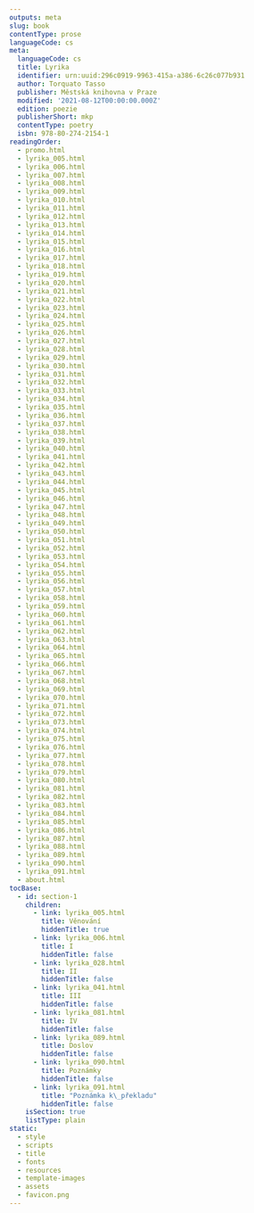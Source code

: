 ```yaml
---
outputs: meta
slug: book
contentType: prose
languageCode: cs
meta:
  languageCode: cs
  title: Lyrika
  identifier: urn:uuid:296c0919-9963-415a-a386-6c26c077b931
  author: Torquato Tasso
  publisher: Městská knihovna v Praze
  modified: '2021-08-12T00:00:00.000Z'
  edition: poezie
  publisherShort: mkp
  contentType: poetry
  isbn: 978-80-274-2154-1
readingOrder:
  - promo.html
  - lyrika_005.html
  - lyrika_006.html
  - lyrika_007.html
  - lyrika_008.html
  - lyrika_009.html
  - lyrika_010.html
  - lyrika_011.html
  - lyrika_012.html
  - lyrika_013.html
  - lyrika_014.html
  - lyrika_015.html
  - lyrika_016.html
  - lyrika_017.html
  - lyrika_018.html
  - lyrika_019.html
  - lyrika_020.html
  - lyrika_021.html
  - lyrika_022.html
  - lyrika_023.html
  - lyrika_024.html
  - lyrika_025.html
  - lyrika_026.html
  - lyrika_027.html
  - lyrika_028.html
  - lyrika_029.html
  - lyrika_030.html
  - lyrika_031.html
  - lyrika_032.html
  - lyrika_033.html
  - lyrika_034.html
  - lyrika_035.html
  - lyrika_036.html
  - lyrika_037.html
  - lyrika_038.html
  - lyrika_039.html
  - lyrika_040.html
  - lyrika_041.html
  - lyrika_042.html
  - lyrika_043.html
  - lyrika_044.html
  - lyrika_045.html
  - lyrika_046.html
  - lyrika_047.html
  - lyrika_048.html
  - lyrika_049.html
  - lyrika_050.html
  - lyrika_051.html
  - lyrika_052.html
  - lyrika_053.html
  - lyrika_054.html
  - lyrika_055.html
  - lyrika_056.html
  - lyrika_057.html
  - lyrika_058.html
  - lyrika_059.html
  - lyrika_060.html
  - lyrika_061.html
  - lyrika_062.html
  - lyrika_063.html
  - lyrika_064.html
  - lyrika_065.html
  - lyrika_066.html
  - lyrika_067.html
  - lyrika_068.html
  - lyrika_069.html
  - lyrika_070.html
  - lyrika_071.html
  - lyrika_072.html
  - lyrika_073.html
  - lyrika_074.html
  - lyrika_075.html
  - lyrika_076.html
  - lyrika_077.html
  - lyrika_078.html
  - lyrika_079.html
  - lyrika_080.html
  - lyrika_081.html
  - lyrika_082.html
  - lyrika_083.html
  - lyrika_084.html
  - lyrika_085.html
  - lyrika_086.html
  - lyrika_087.html
  - lyrika_088.html
  - lyrika_089.html
  - lyrika_090.html
  - lyrika_091.html
  - about.html
tocBase:
  - id: section-1
    children:
      - link: lyrika_005.html
        title: Věnování
        hiddenTitle: true
      - link: lyrika_006.html
        title: I
        hiddenTitle: false
      - link: lyrika_028.html
        title: II
        hiddenTitle: false
      - link: lyrika_041.html
        title: III
        hiddenTitle: false
      - link: lyrika_081.html
        title: IV
        hiddenTitle: false
      - link: lyrika_089.html
        title: Doslov
        hiddenTitle: false
      - link: lyrika_090.html
        title: Poznámky
        hiddenTitle: false
      - link: lyrika_091.html
        title: "Poznámka k\_překladu"
        hiddenTitle: false
    isSection: true
    listType: plain
static:
  - style
  - scripts
  - title
  - fonts
  - resources
  - template-images
  - assets
  - favicon.png
---
```

